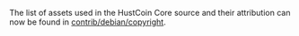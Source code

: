 The list of assets used in the HustCoin Core source and their attribution can now be found in [contrib/debian/copyright](../contrib/debian/copyright).
